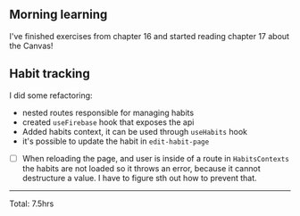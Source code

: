 ## Morning learning

I've finished exercises from chapter 16 and started reading chapter 17 about the Canvas!

## Habit tracking

I did some refactoring:
* nested routes responsible for managing habits
* created `useFirebase` hook that exposes the api
* Added habits context, it can be used through `useHabits` hook
* it's possible to update the habit in `edit-habit-page`

- [ ] When reloading the page, and user is inside of a route in `HabitsContexts` the habits are not loaded so it throws an error, because 
it cannot destructure a value. I have to figure sth out how to prevent that.

<hr>
Total: 7.5hrs

